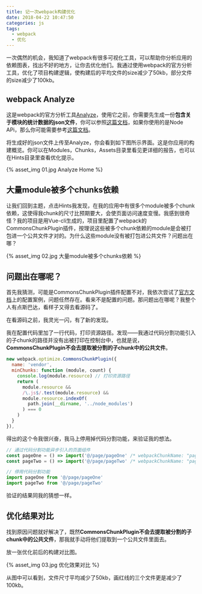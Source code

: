 ```yaml
---
title: 记一次webpack构建优化
date: 2018-04-22 10:47:50
categories: js
tags:
  - webpack
  - 优化
---
```


一次偶然的机会，我知道了webpack有很多可视化工具，可以帮助你分析应用的依赖图表，找出不好的地方，让你去优化他们。我通过使用webpack的官方分析工具，优化了项目构建逻辑，使构建后的平均文件的size减少了50kb，部分文件的size减少了100kb。

<!-- more --> 

## webpack Analyze

这是webpack的官方分析工具[Analyze](https://webpack.github.io/analyse/)，使用它之前，你需要先生成一份**包含关于模块的统计数据的json文件**，你可以参照[这篇文档](https://doc.webpack-china.org/api/stats/#src/components/Sidebar/Sidebar.jsx)，如果你使用的是Node APi，那么你可能需要参考[这篇文档](https://doc.webpack-china.org/api/node/#stats-%E5%AF%B9%E8%B1%A1-stats-object-)。

将生成好的json文件上传至Analyze，你会看到如下图所示界面。这是你应用的构建概览。你可以在Modules，Chunks，Assets目录里看见更详细的报告，也可以在Hints目录里查看优化提示。

{% asset_img 01.jpg Analyze Home %}


## 大量module被多个chunks依赖

让我们回到主题，点击Hints我发现，在我的应用中有很多个module被多个chunk依赖，这使得我chunk的尺寸比预期要大，会使页面访问速度变慢。我感到很奇怪？我的项目是用Vue-cli生成的，项目里配置了webpack的CommonsChunkPlugin插件，按理说这些被多个chunk依赖的module是会被打包进一个公共文件才对的。为什么这些module没有被打包进公共文件？问题出在哪？

{% asset_img 02.jpg 大量module被多个chunks依赖 %}

## 问题出在哪呢？

首先我猜测，可能是CommonsChunkPlugin插件配置不对，我依次尝试了[官方文档](https://doc.webpack-china.org/plugins/commons-chunk-plugin/)上的配置案例，问题任然存在。看来不是配置的问题。那问题出在哪呢？我整个人有点斯巴达，看样子又得去看源码了。

在看源码之前，我灵光一闪，有了新的发现。

我在配置代码里加了一行代码，打印资源路径。发现——我通过代码分割功能引入的子chunk的路径并没有出被打印在控制台中，也就是说，**CommonsChunkPlugin不会去提取被分割的子chunk中的公共文件**。

```js
new webpack.optimize.CommonsChunkPlugin({
  name: 'vendor',
  minChunks: function (module, count) {
    console.log(module.resource) // 打印资源路径
    return (
      module.resource &&
      /\.js$/.test(module.resource) &&
      module.resource.indexOf(
        path.join(__dirname, '../node_modules')
      ) === 0
    )
  }
}),
```

得出的这个令我很兴奋，我马上停用掉代码分割功能，来验证我的想法。

```js
// 通过代码分割功能异步引入的页面组件
const pageOne = () => import('@/page/pageOne' /* webpackChunkName: "pageOne" */)
const pageTwo = () => import('@/page/pageTwo' /* webpackChunkName: "pageTwo" */)

// 停用代码分割功能
import pageOne from '@/page/pageOne'
import pageTwo from '@/page/pageTwo'
```

验证的结果同我的猜想一样。

## 优化结果对比

找到原因问题就好解决了，既然**CommonsChunkPlugin不会去提取被分割的子chunk中的公共文件**，那我就手动将他们提取到一个公共文件里面去。

放一张优化前后的构建对比图。

{% asset_img 03.jpg 优化效果对比 %}

从图中可以看到，文件尺寸平均减少了50kb，画红线的三个文件更是减少了100kb。